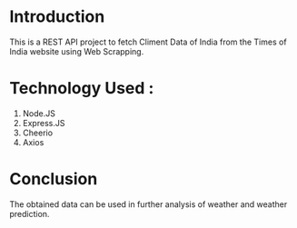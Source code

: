 # Introduction 

This is a REST API project to fetch Climent Data of India from the Times of India website using Web Scrapping. 

# Technology Used :
1. Node.JS
2. Express.JS
3. Cheerio
4. Axios

# Conclusion

The obtained data can be used in further analysis of weather and weather prediction.
